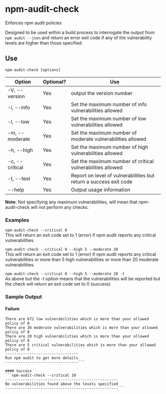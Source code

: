 # npm-audit-check
Enforces npm audit policies

Designed to be used within a build process to interrogate the output from ```npm audit --json``` and return an error exit code if any of the vulnerability levels are higher than those specified.

## Use

```npm-audit-check [options]```

| Option | Optional? | Use |
| ------ | --------- | --- |
| -V, --version | Yes | output the version number
| -i, --info <info policy> | Yes | Set the maximum number of info vulnerabilities allowed |
| -l, --low <low policy>  | Yes | Set the maximum number of low vulnerabilities allowed |
| -m, --moderate <moderate policy> | Yes | Set the maximum number of moderate vulnerabilities allowed |
| -h, --high <high policy> | Yes | Set the maximum number of high vulnerabilities allowed |
| -c, --critical <critical policy> | Yes | Set the maximum number of critical vulnerabilities allowed |
| -t, --test | Yes | Report on level of vulnerabilities but return a success exit code |
| --help | Yes | Output usage information |

**Note:** Not specifying any maximum vulnerabilities, will mean that npm-audit-check will not perform any checks.

### Examples
```npm-audit-check --critical 0```<br/>
This will return an exit code set to 1 (error) if npm audit reports any critical vulnerabilities

```npm-audit-check --critical 0 --high 5 --moderate 20```<br/>
This will return an exit code set to 1 (error) if npm audit reports any critical vulnerabilities or more than 5 high vulnerabilities or more than 20 moderate vulnerabilities.

```npm-audit-check --critical 0 --high 5 --moderate 20 -t```<br/>
As above but the -t option means that the vulnerabilities will be reported but the check will return an exit code set to 0 (success)

### Sample Output
#### Failure
```npm-audit-check --low 0 --moderate 0 --high 0 --critical 0
There are 672 low vulnerabilities which is more than your allowed policy of 0
There are 36 moderate vulnerabilities which is more than your allowed policy of 0
There are 20 high vulnerabilities which is more than your allowed policy of 0
There are 5 critical vulnerabilities which is more than your allowed policy of 0
---------------------------------
Run npm audit to get more details
---------------------------------```

#### Success
```npm-audit-check --critical 10
---------------------------------------------------
No vulnerabilities found above the levels specified
---------------------------------------------------```
